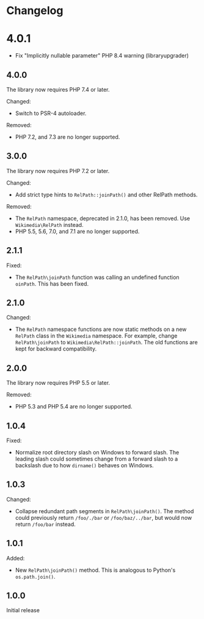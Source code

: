 # Changelog

# 4.0.1

* Fix "Implicitly nullable parameter" PHP 8.4 warning (libraryupgrader)

## 4.0.0

The library now requires PHP 7.4 or later.

Changed:

* Switch to PSR-4 autoloader.

Removed:

* PHP 7.2, and 7.3 are no longer supported.

## 3.0.0

The library now requires PHP 7.2 or later.

Changed:

* Add strict type hints to `RelPath::joinPath()` and other RelPath methods.

Removed:

* The `RelPath` namespace, deprecated in 2.1.0, has been removed.
  Use `Wikimedia\RelPath` instead.
* PHP 5.5, 5.6, 7.0, and 7.1 are no longer supported.

## 2.1.1

Fixed:

* The `RelPath\joinPath` function was calling an undefined
  function `oinPath`. This has been fixed.

## 2.1.0

Changed:

* The `RelPath` namespace functions are now static methods on a new
  `RelPath` class in the `Wikimedia` namespace.
  For example, change `RelPath\joinPath` to `Wikimedia\RelPath::joinPath`.
  The old functions are kept for backward compatibility.

## 2.0.0

The library now requires PHP 5.5 or later.

Removed:

* PHP 5.3 and PHP 5.4 are no longer supported.

## 1.0.4

Fixed:

* Normalize root directory slash on Windows to forward slash.
  The leading slash could sometimes change from a forward slash
  to a backslash due to how `dirname()` behaves on Windows.

## 1.0.3

Changed:

* Collapse redundant path segments in `RelPath\joinPath()`.
  The method could previously return `/foo/./bar` or `/foo/baz/../bar`,
  but would now return `/foo/bar` instead.

## 1.0.1

Added:

* New `RelPath\joinPath()` method. This is analogous to Python's `os.path.join()`.

## 1.0.0

Initial release
